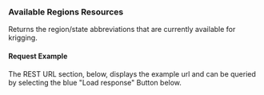 ### Available Regions Resources
Returns the region/state abbreviations that are currently available for krigging.
#### Request Example
The REST URL section, below, displays the example url and can be queried by selecting the blue "Load response" Button below.